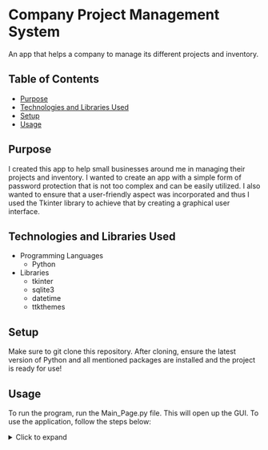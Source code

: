 # Company Project Management System

An app that helps a company to manage its different projects and inventory.


## Table of Contents
- [Purpose](#purpose)
- [Technologies and Libraries Used](#technologies-and-libraries-used)
- [Setup](#setup)
- [Usage](#usage)


## Purpose
I created this app to help small businesses around me in managing their projects and inventory. I wanted to create an app with a simple form of password protection that is not too complex and can be easily utilized. I also wanted to ensure that a user-friendly aspect was incorporated and thus I used the Tkinter library to achieve that by creating a graphical user interface.


## Technologies and Libraries Used
- Programming Languages
    - Python
- Libraries
    - tkinter
    - sqlite3
    - datetime
    - ttkthemes


## Setup
Make sure to git clone this repository. After cloning, ensure the latest version of Python and all mentioned packages are installed and the project is ready for use!


## Usage
To run the program, run the Main_Page.py file. This will open up the GUI. To use the application, follow the steps below:

<details>
    <summary>
        Click to expand
    </summary>

<br>

- On the main page, enter the password and click on the login button. If the password is correct, the member portal will open up. If the password is incorrect, an error message will pop up.
- In order to add a new member (username and password), the client can change the variables (list_usernames and list_passwords) in the Main_Page.py file.

<kbd><img src="readme_docs/pic1.PNG" width="400"></kbd>

<br>

- In the member portal, the members of the company can add new projects, view existing projects, add new inventory, view existing inventory, and view the company's About page.

<kbd><img src="readme_docs/pic2.PNG" width="400"></kbd>

<br>

- In order to view projects, the user can click on the view projects button. This will open up a new window that will display all the projects in the database which includes the list of teams and inventory used in the project.

<kbd><img src="readme_docs/pic3.PNG" width="600"></kbd>

<br>

- From there the user can view, add and delete a project.

<kbd><img src="readme_docs/pic4.PNG" width="600"></kbd>

<br>

- The members of the company can view more information by pressing the About Us option on the member portal.

<kbd><img src="readme_docs/pic5.PNG" width="400"></kbd>

</details>
